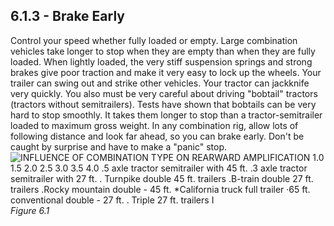 ## 6.1.3 - Brake Early
Control your speed whether fully loaded or empty. Large combination vehicles take longer to stop when they are empty than when they are fully loaded. When lightly loaded, the very stiff suspension springs and strong brakes give poor traction and make it very easy to lock up the wheels. Your trailer can swing
out and strike other vehicles. Your tractor can jackknife very quickly. You also must be very careful about driving "bobtail" tractors (tractors without semitrailers). Tests have shown that bobtails can be very hard to stop smoothly. It takes them longer to stop than a tractor-semitrailer loaded to maximum gross weight.
In any combination rig, allow lots of following distance and look far ahead, so you can brake early. Don't be caught by surprise and have to make a "panic" stop.
![INFLUENCE OF COMBINATION TYPE ON REARWARD AMPLIFICATION 1.0 1.5 2.0 2.5 3.0 3.5 4.0 .5 axle tractor semitrailer with 45 ft. .3 axle tractor semitrailer with 27 ft. . Turnpike double 45 ft. trailers .B-train double 27 ft. trailers .Rocky mountain double - 45 ft. *California truck full trailer ·65 ft. conventional double - 27 ft. . Triple 27 ft. trailers I]()
_Figure 6.1_